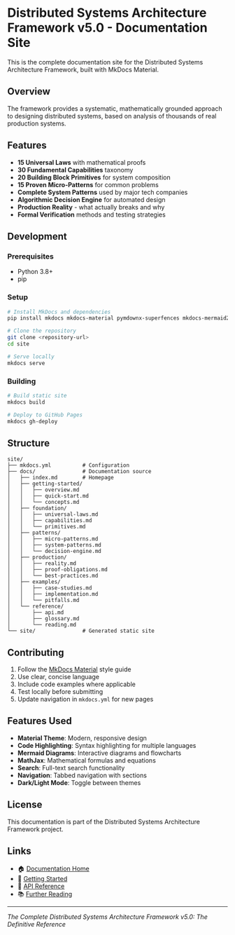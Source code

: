 # Distributed Systems Architecture Framework v5.0 - Documentation Site

This is the complete documentation site for the Distributed Systems Architecture Framework, built with MkDocs Material.

## Overview

The framework provides a systematic, mathematically grounded approach to designing distributed systems, based on analysis of thousands of real production systems.

## Features

- **15 Universal Laws** with mathematical proofs
- **30 Fundamental Capabilities** taxonomy
- **20 Building Block Primitives** for system composition
- **15 Proven Micro-Patterns** for common problems
- **Complete System Patterns** used by major tech companies
- **Algorithmic Decision Engine** for automated design
- **Production Reality** - what actually breaks and why
- **Formal Verification** methods and testing strategies

## Development

### Prerequisites

- Python 3.8+
- pip

### Setup

```bash
# Install MkDocs and dependencies
pip install mkdocs mkdocs-material pymdownx-superfences mkdocs-mermaid2-plugin

# Clone the repository
git clone <repository-url>
cd site

# Serve locally
mkdocs serve
```

### Building

```bash
# Build static site
mkdocs build

# Deploy to GitHub Pages
mkdocs gh-deploy
```

## Structure

```
site/
├── mkdocs.yml          # Configuration
├── docs/               # Documentation source
│   ├── index.md        # Homepage
│   ├── getting-started/
│   │   ├── overview.md
│   │   ├── quick-start.md
│   │   └── concepts.md
│   ├── foundation/
│   │   ├── universal-laws.md
│   │   ├── capabilities.md
│   │   └── primitives.md
│   ├── patterns/
│   │   ├── micro-patterns.md
│   │   ├── system-patterns.md
│   │   └── decision-engine.md
│   ├── production/
│   │   ├── reality.md
│   │   ├── proof-obligations.md
│   │   └── best-practices.md
│   ├── examples/
│   │   ├── case-studies.md
│   │   ├── implementation.md
│   │   └── pitfalls.md
│   └── reference/
│       ├── api.md
│       ├── glossary.md
│       └── reading.md
└── site/               # Generated static site
```

## Contributing

1. Follow the [MkDocs Material](https://squidfunk.github.io/mkdocs-material/) style guide
2. Use clear, concise language
3. Include code examples where applicable
4. Test locally before submitting
5. Update navigation in `mkdocs.yml` for new pages

## Features Used

- **Material Theme**: Modern, responsive design
- **Code Highlighting**: Syntax highlighting for multiple languages
- **Mermaid Diagrams**: Interactive diagrams and flowcharts
- **MathJax**: Mathematical formulas and equations
- **Search**: Full-text search functionality
- **Navigation**: Tabbed navigation with sections
- **Dark/Light Mode**: Toggle between themes

## License

This documentation is part of the Distributed Systems Architecture Framework project.

## Links

- 🏠 [Documentation Home](/)
- 📖 [Getting Started](/getting-started/overview/)
- 🔧 [API Reference](/reference/api/)
- 📚 [Further Reading](/reference/reading/)

---

*The Complete Distributed Systems Architecture Framework v5.0: The Definitive Reference*
